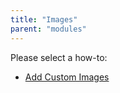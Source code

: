 ```yaml
---
title: "Images"
parent: "modules"
---
```

Please select a how-to:

*   [Add Custom Images](add-custom-images)
